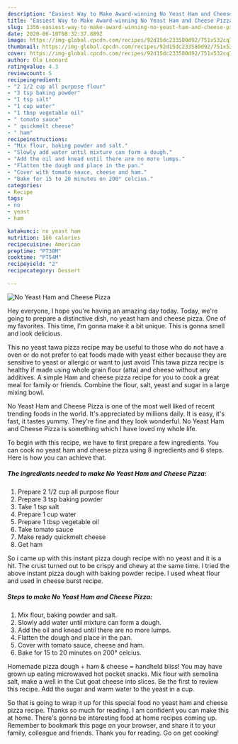 ```yaml
---
description: "Easiest Way to Make Award-winning No Yeast Ham and Cheese Pizza"
title: "Easiest Way to Make Award-winning No Yeast Ham and Cheese Pizza"
slug: 1356-easiest-way-to-make-award-winning-no-yeast-ham-and-cheese-pizza
date: 2020-06-10T08:32:37.889Z
image: https://img-global.cpcdn.com/recipes/92d15dc233580d92/751x532cq70/no-yeast-ham-and-cheese-pizza-recipe-main-photo.jpg
thumbnail: https://img-global.cpcdn.com/recipes/92d15dc233580d92/751x532cq70/no-yeast-ham-and-cheese-pizza-recipe-main-photo.jpg
cover: https://img-global.cpcdn.com/recipes/92d15dc233580d92/751x532cq70/no-yeast-ham-and-cheese-pizza-recipe-main-photo.jpg
author: Ola Leonard
ratingvalue: 4.3
reviewcount: 5
recipeingredient:
- "2 1/2 cup all purpose flour"
- "3 tsp baking powder"
- "1 tsp salt"
- "1 cup water"
- "1 tbsp vegetable oil"
- " tomato sauce"
- " quickmelt cheese"
- " ham"
recipeinstructions:
- "Mix flour, baking powder and salt."
- "Slowly add water until mixture can form a dough."
- "Add the oil and knead until there are no more lumps."
- "Flatten the dough and place in the pan."
- "Cover with tomato sauce, cheese and ham."
- "Bake for 15 to 20 minutes on 200° celcius."
categories:
- Recipe
tags:
- no
- yeast
- ham

katakunci: no yeast ham 
nutrition: 186 calories
recipecuisine: American
preptime: "PT30M"
cooktime: "PT54M"
recipeyield: "2"
recipecategory: Dessert

---
```



![No Yeast Ham and Cheese Pizza](https://img-global.cpcdn.com/recipes/92d15dc233580d92/751x532cq70/no-yeast-ham-and-cheese-pizza-recipe-main-photo.jpg)

Hey everyone, I hope you're having an amazing day today. Today, we're going to prepare a distinctive dish, no yeast ham and cheese pizza. One of my favorites. This time, I'm gonna make it a bit unique. This is gonna smell and look delicious.

This no yeast tawa pizza recipe may be useful to those who do not have a oven or do not prefer to eat foods made with yeast either because they are sensitive to yeast or allergic or want to just avoid This tawa pizza recipe is healthy if made using whole grain flour (atta) and cheese without any additives. A simple Ham and cheese pizza recipe for you to cook a great meal for family or friends. Combine the flour, salt, yeast and sugar in a large mixing bowl.

No Yeast Ham and Cheese Pizza is one of the most well liked of recent trending foods in the world. It's appreciated by millions daily. It is easy, it's fast, it tastes yummy. They're fine and they look wonderful. No Yeast Ham and Cheese Pizza is something which I have loved my whole life.


To begin with this recipe, we have to first prepare a few ingredients. You can cook no yeast ham and cheese pizza using 8 ingredients and 6 steps. Here is how you can achieve that.

<!--inarticleads1-->

##### The ingredients needed to make No Yeast Ham and Cheese Pizza:

1. Prepare 2 1/2 cup all purpose flour
1. Prepare 3 tsp baking powder
1. Take 1 tsp salt
1. Prepare 1 cup water
1. Prepare 1 tbsp vegetable oil
1. Take  tomato sauce
1. Make ready  quickmelt cheese
1. Get  ham


So i came up with this instant pizza dough recipe with no yeast and it is a hit. The crust turned out to be crispy and chewy at the same time. I tried the above instant pizza dough with baking powder recipe. I used wheat flour and used in cheese burst recipe. 

<!--inarticleads2-->

##### Steps to make No Yeast Ham and Cheese Pizza:

1. Mix flour, baking powder and salt.
1. Slowly add water until mixture can form a dough.
1. Add the oil and knead until there are no more lumps.
1. Flatten the dough and place in the pan.
1. Cover with tomato sauce, cheese and ham.
1. Bake for 15 to 20 minutes on 200° celcius.


Homemade pizza dough + ham &amp; cheese = handheld bliss! You may have grown up eating microwaved hot pocket snacks. Mix flour with semolina salt, make a well in the Cut goat cheese into slices. Be the first to review this recipe. Add the sugar and warm water to the yeast in a cup. 

So that is going to wrap it up for this special food no yeast ham and cheese pizza recipe. Thanks so much for reading. I am confident you can make this at home. There's gonna be interesting food at home recipes coming up. Remember to bookmark this page on your browser, and share it to your family, colleague and friends. Thank you for reading. Go on get cooking!
